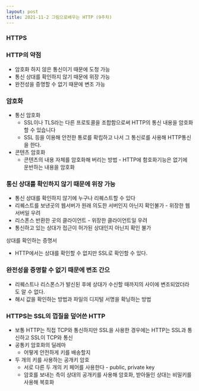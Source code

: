 ```yaml
---
layout: post
title: 2021-11-2 그림으로배우는 HTTP (9주차)
---
```


### HTTPS

### HTTP의 약점

- 암호화 하지 않은 통신이기 때문에 도청 가능
- 통신 상대를 확인하지 않기 때문에 위장 가능
- 완전성을 증명할 수 없기 때문에 변조 가능

### 암호화

- 통신 암호화
    - SSL이나 TLS라는 다른 프로토콜을 조합함으로써 HTTP의 통신 내용을 암호화할 수 있습니다
    - SSL 등을 이용해 안전한 통로를 확립하고 나서 그 통신로를 사용해 HTTP통신을 한다.
- 콘텐츠 암호화
    - 콘텐츠의 내용 자체를 암호화해 버리는 방법 - HTTP에 함호화기능은 없기에 운반하는 내용을 암호화

### 통신 상대를 확인하지 않기 때문에 위장 가능

- 통신 상대를 확인하지 않기에 누구나 리퀘스트할 수 있다
- 리퀘스트를 보낸곳의 웹서버가 원래 의도한 서버인지 아닌지 확인불가 - 위장한 웹서버일 우려
- 리스폰스 반환한 곳의 클라이언트 - 위장한 클라이언트일 우려
- 통신하고 있는 상대가 접근이 허가된 상대인지 아닌지 확인 불가

상대를 확인하는 증명서

- HTTP에서는 상대를 확인할 수 없지만 SSL로 확인할 수 있다.

### 완전성을 증명할 수 없기 때문에 변조 간으

- 리퀘스트나 리스폰스가 발신된 후에 상대가 수신할 때까지의 사이에 변조되었더라도 알 수 없다.
- 해시 값을 확인하는 방법과 파일의 디지털 서명을 확닝하는 방법

### HTTPS는 SSL의 껍질을 덮어쓴 HTTP

- 보통 HTTP는 직접 TCP와 통신하지만 SSL을 사용한 경우에는 HTTP는 SSL과 통신하고 SSL이 TCP와 통신
- 공통키 암호화의 딜레마
    - 어떻게 안전하게 키를 배송할지
- 두 개의 키를 사용하는 공개키 암호
    - 서로 다른 두 개의 키 페어를 사용한다 - public, private key
    - 암호를 보내는 측이 상대의 공개키를 사용해 암호화, 받아들인 상대는 비밀키를 사용해 복호화